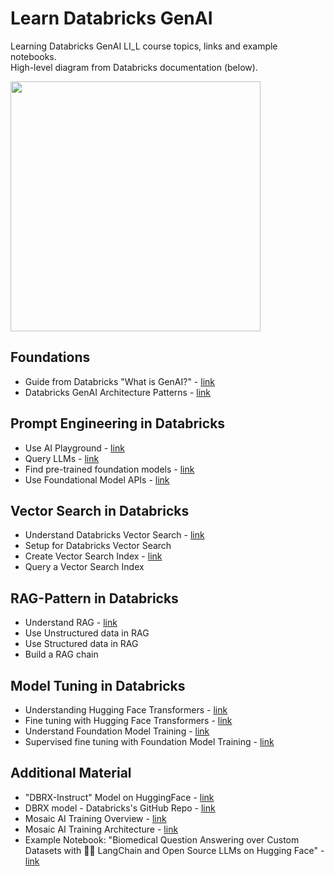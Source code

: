 # Learn Databricks GenAI

Learning Databricks GenAI LI_L course topics, links and example notebooks.   
High-level diagram from Databricks documentation (below).

<img src="https://www.databricks.com/en-website-assets/static/8eccd00184d50da8ba9866225e0fa062/25630.png" width=400>

## Foundations

- Guide from Databricks "What is GenAI?" - [link](https://www.databricks.com/discover/generative-ai)
- Databricks GenAI Architecture Patterns - [link](https://www.databricks.com/product/machine-learning/build-generative-ai)

## Prompt Engineering in Databricks	
	
- Use AI Playground - [link](https://docs.databricks.com/en/large-language-models/ai-playground.html)
- Query LLMs - [link](https://docs.databricks.com/en/large-language-models/llm-serving-intro.html)
- Find pre-trained foundation models - [link](https://docs.databricks.com/en/generative-ai/pretrained-models.html)
- Use Foundational Model APIs - [link](https://docs.databricks.com/en/large-language-models/llm-serving-intro.html#get-started-using-foundation-model-apis)

## Vector Search in Databricks
		
- Understand Databricks Vector Search - [link](https://docs.databricks.com/en/generative-ai/vector-search.html)
- Setup for Databricks Vector Search
- Create Vector Search Index - [link](https://docs.databricks.com/en/generative-ai/create-query-vector-search.html)
- Query a Vector Search Index 

## RAG-Pattern in Databricks		

- Understand RAG - [link](https://docs.databricks.com/en/generative-ai/retrieval-augmented-generation.html)
- Use Unstructured data in RAG
- Use Structured data in RAG
- Build a RAG chain

## Model Tuning in Databricks		

- Understanding Hugging Face Transformers - [link](https://docs.databricks.com/en/machine-learning/train-model/huggingface/index.html)
- Fine tuning with Hugging Face Transformers - [link](https://docs.databricks.com/en/machine-learning/train-model/huggingface/fine-tune-model.html)
- Understand Foundation Model Training - [link](https://docs.databricks.com/en/large-language-models/foundation-model-training/index.html)
- Supervised fine tuning with Foundation Model Training - [link](https://docs.databricks.com/en/large-language-models/foundation-model-training/fine-tune-run-tutorial.html)

## Additional Material

- "DBRX-Instruct" Model on HuggingFace - [link](https://huggingface.co/databricks/dbrx-instruct)
- DBRX model - Databricks's GitHub Repo - [link](https://github.com/databricks/dbrx)
- Mosaic AI Training Overview - [link](https://www.databricks.com/product/machine-learning/mosaic-ai-training)
- Mosaic AI Training Architecture - [link](https://www.databricks.com/blog/mosaic-ai-training-capabilities)
- Example Notebook: "Biomedical Question Answering over Custom Datasets with 🦜️🔗 LangChain and Open Source LLMs on Hugging Face" - [link](https://notebooks.databricks.com/notebooks/HLS/hls-llm-doc-qa/index.html#hls-llm-doc-qa_1.html)
